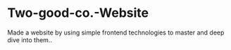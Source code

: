 # Two-good-co.-Website
Made a website by using simple frontend technologies to master and deep dive into them..
